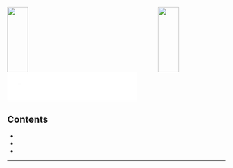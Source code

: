 <img align="left" src="https://user-images.githubusercontent.com/65187002/144930161-2f783401-8d27-4fdf-a2f7-cc0ba32f1f1f.gif" width="31%" height="150" style="display:inline;"><img align="right" src="https://user-images.githubusercontent.com/65187002/144930161-2f783401-8d27-4fdf-a2f7-cc0ba32f1f1f.gif" width="31%" height="150" style="display:inline;">


<img align="center" alt="Coding" width="300" src="https://github.com/mgtera200/Master-Embedded-System/blob/main/%5BUnit.4.2%5D%20System.Architecting/gif2.gif" style="display:inline;">




<h10 align="left">








## Contents
- 
-
-

---
